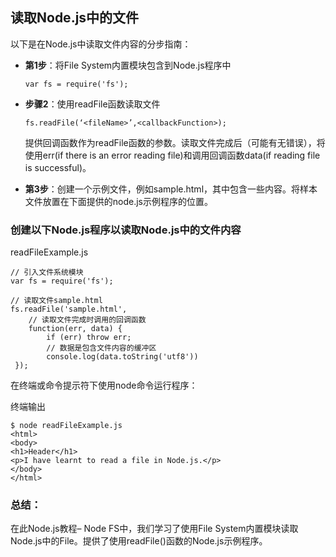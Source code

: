 ## 读取Node.js中的文件

以下是在Node.js中读取文件内容的分步指南：

- **第1步**：将File System内置模块包含到Node.js程序中
    
      var fs = require('fs'); 
    
- **步骤2**：使用readFile函数读取文件
	    
      fs.readFile(‘<fileName>’,<callbackFunction>);   
         
     提供回调函数作为readFile函数的参数。读取文件完成后（可能有无错误），将使用err(if there is an error reading file)和调用回调函数data(if reading file is successful)。
    
- **第3步**：创建一个示例文件，例如sample.html，其中包含一些内容。将样本文件放置在下面提供的node.js示例程序的位置。
    

### 创建以下Node.js程序以读取Node.js中的文件内容

readFileExample.js
```
// 引入文件系统模块
var fs = require('fs'); 
 
// 读取文件sample.html
fs.readFile('sample.html', 
    // 读取文件完成时调用的回调函数
    function(err, data) {  
        if (err) throw err; 
        // 数据是包含文件内容的缓冲区
        console.log(data.toString('utf8')) 
 });
```


在终端或命令提示符下使用node命令运行程序：

终端输出
```
$ node readFileExample.js
<html>
<body>
<h1>Header</h1>
<p>I have learnt to read a file in Node.js.</p>
</body>
</html>
```


### 总结：

在此Node.js教程– Node FS中，我们学习了使用File System内置模块读取Node.js中的File。提供了使用readFile()函数的Node.js示例程序。